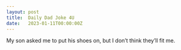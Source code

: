 ```yaml
---
layout: post
title:  Daily Dad Joke 4U
date:   2023-01-11T00:00:00Z
---
```

My son asked me to put his shoes on, but I don’t think they’ll fit me.
